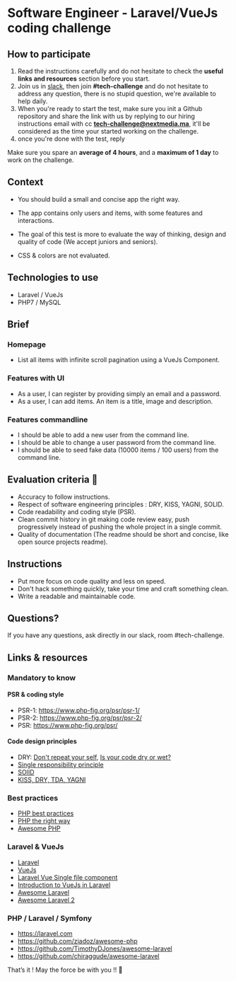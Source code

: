 # Software Engineer - Laravel/VueJs coding challenge

## How to participate

1. Read the instructions carefully and do not hesitate to check the **useful links and resources** section before you start.
2. Join us in [slack](https://join.slack.com/t/next-media-team/shared_invite/enQtMzM0MjIzNjkyNDUxLTI5ZjhhNTkxZTZiYzdkODIyMDkyZWIyNjFlZTE5MmQzMjNkNzZkOTdmMjcyY2Q1NTZlN2E2NTBkYjk1MGU3Mjk), then join **#tech-challenge** and do not hesitate to address any question, there is no stupid question, we're available to help daily. 
3. When you're ready to start the test, make sure you init a Github repository and share the link with us by replying to our hiring instructions email with cc **tech-challenge@nextmedia.ma**, it'll be considered as the time your started working on the challenge.
4. once you're done with the test, reply 

Make sure you spare an **average of 4 hours**, and a **maximum of 1 day** to work on the challenge.

## Context

- You should build a small and concise app the right way.

- The app contains only users and items, with some features and interactions.

- The goal of this test is more to evaluate the way of thinking, design and quality of code (We accept juniors and seniors).

- CSS & colors are not evaluated.
 
## Technologies to use
 
- Laravel / VueJs
- PHP7 / MySQL
        
## Brief

### Homepage
- List all items with infinite scroll pagination using a VueJs Component.

### Features with UI
- As a user, I can register by providing simply an email and a password.
- As a user, I can add items. An item is a title, image and description.

### Features commandline
- I should be able to add a new user from the command line.
- I should be able to change a user password from the command line.
- I should be able to seed fake data (10000 items / 100 users) from the command line.

## Evaluation criteria 🚨
- Accuracy to follow instructions.
- Respect of software engineering principles : DRY, KISS, YAGNI, SOLID.
- Code readability and coding style (PSR).
- Clean commit history in git making code review easy, push progressively instead of pushing the whole project in a single commit.
- Quality of documentation (The readme should be short and concise, like open source projects readme).

## Instructions
- Put more focus on code quality and less on speed. 
- Don't hack something quickly, take your time and craft something clean. 
- Write a readable and maintainable code.

## Questions?

If you have any questions, ask directly in our slack, room #tech-challenge.  

## Links & resources

### Mandatory to know

#### PSR & coding style
- PSR-1: https://www.php-fig.org/psr/psr-1/
- PSR-2: https://www.php-fig.org/psr/psr-2/
- PSR: https://www.php-fig.org/psr/

#### Code design principles
- DRY: [Don't repeat your self](https://deviq.com/don-t-repeat-yourself/), [Is your code dry or wet?](https://www.softwareyoga.com/is-your-code-dry-or-wet/)
- [Single responsibility principle](https://deviq.com/single-responsibility-principle/)
- [SOlID](https://deviq.com/solid/)   
- [KISS, DRY, TDA, YAGNI](https://medium.com/@derodu/design-patterns-kiss-dry-tda-yagni-soc-828c112b89ee)

### Best practices

- [PHP best practices](https://phpbestpractices.org/)
- [PHP the right way](https://phptherightway.com/)
- [Awesome PHP](https://github.com/ziadoz/awesome-php)

### Laravel & VueJs

- [Laravel](https://laravel.com)
- [VueJs](https://vuejs.org/v2/guide/)
- [Laravel Vue Single file component](https://medium.com/plint-sites/javascript-in-laravel-vue-single-file-components-69be12033d98)
- [Introduction to VueJs in Laravel](https://medium.com/justlaravel/introduction-to-vue-js-in-laravel-e8757174e58e)
- [Awesome Laravel](https://github.com/TimothyDJones/awesome-laravel)
- [Awesome Laravel 2](https://github.com/chiraggude/awesome-laravel)


### PHP / Laravel / Symfony
- https://laravel.com
- https://github.com/ziadoz/awesome-php
- https://github.com/TimothyDJones/awesome-laravel
- https://github.com/chiraggude/awesome-laravel


That’s it ! May the force be with you !! 🖖 
